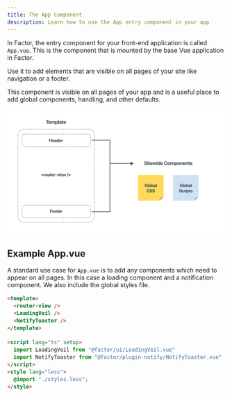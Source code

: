 ```yaml
---
title: The App Component
description: Learn how to use the App entry component in your app
---
```


In Factor, the entry component for your front-end application is called `App.vue`. This is the component that is mounted by the base Vue application in Factor.

Use it to add elements that are visible on all pages of your site like navigation or a footer.

This component is visible on all pages of your app and is a useful place to add global components, handling, and other defaults.

![Content Component](./content-wrapper.jpg)

## Example App.vue

A standard use case for `App.vue` is to add any components which need to appear on all pages. In this case a loading component and a notification component. We also include the global styles file.

```html
<template>
  <router-view />
  <LoadingVeil />
  <NotifyToaster />
</template>

<script lang="ts" setup>
  import LoadingVeil from "@factor/ui/LoadingVeil.vue"
  import NotifyToaster from "@factor/plugin-notify/NotifyToaster.vue"
</script>
<style lang="less">
  @import "./styles.less";
</style>
```
